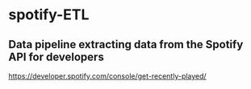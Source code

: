 # spotify-ETL
## Data pipeline extracting data from the Spotify API for developers
https://developer.spotify.com/console/get-recently-played/
